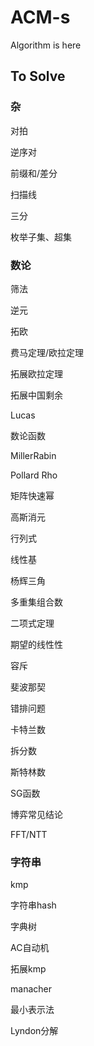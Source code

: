 # ACM-s
Algorithm is here



## To Solve

### 杂

对拍

逆序对

前缀和/差分

扫描线

三分

枚举子集、超集

### 数论

筛法

逆元

拓欧

费马定理/欧拉定理

拓展欧拉定理

拓展中国剩余

Lucas

数论函数

MillerRabin

Pollard Rho

矩阵快速幂

高斯消元

行列式

线性基

杨辉三角

多重集组合数

二项式定理

期望的线性性

容斥

斐波那契

错排问题

卡特兰数

拆分数

斯特林数

SG函数

博弈常见结论

FFT/NTT

### 字符串

kmp

字符串hash

字典树

AC自动机

拓展kmp

manacher

最小表示法

Lyndon分解

